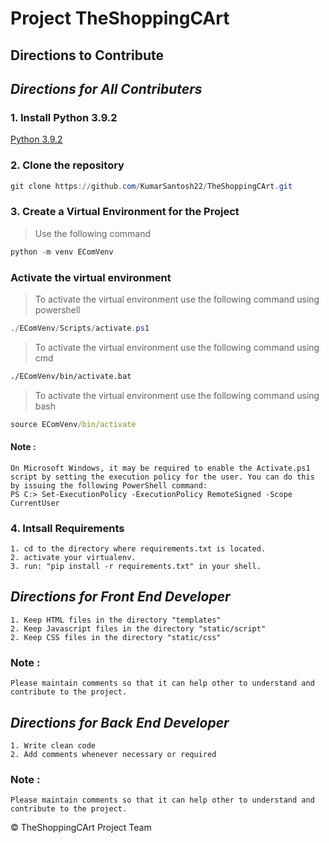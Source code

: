 # __Project TheShoppingCArt__

## __Directions to Contribute__

## _Directions for All Contributers_

### 1. Install Python 3.9.2
[Python 3.9.2](https://www.python.org/ftp/python/3.9.4/python-3.9.4-amd64.exe 'Click here to install Python')

### 2. Clone the repository
```powershell
git clone https://github.com/KumarSantosh22/TheShoppingCArt.git
```

### 3. Create a Virtual Environment for the Project
> Use the following command
```powershell
python -m venv EComVenv
```
### Activate the virtual environment
> To activate the virtual environment use the following command using powershell
```powershell
./EComVenv/Scripts/activate.ps1
```
> To activate the virtual environment use the following command using cmd
```cmd
./EComVenv/bin/activate.bat
```
> To activate the virtual environment use the following command using bash
```cmd
source EComVenv/bin/activate
```

#### Note : 
    On Microsoft Windows, it may be required to enable the Activate.ps1 script by setting the execution policy for the user. You can do this by issuing the following PowerShell command:
    PS C:> Set-ExecutionPolicy -ExecutionPolicy RemoteSigned -Scope CurrentUser

### 4. Intsall Requirements
    1. cd to the directory where requirements.txt is located.
    2. activate your virtualenv.
    3. run: "pip install -r requirements.txt" in your shell.


## _Directions for Front End Developer_
    1. Keep HTML files in the directory "templates"
    2. Keep Javascript files in the directory "static/script"
    2. Keep CSS files in the directory "static/css"

### Note : 
    Please maintain comments so that it can help other to understand and contribute to the project.

## _Directions for Back End Developer_
    1. Write clean code
    2. Add comments whenever necessary or required

### Note : 
    Please maintain comments so that it can help other to understand and contribute to the project.

&copy; TheShoppingCArt Project Team

